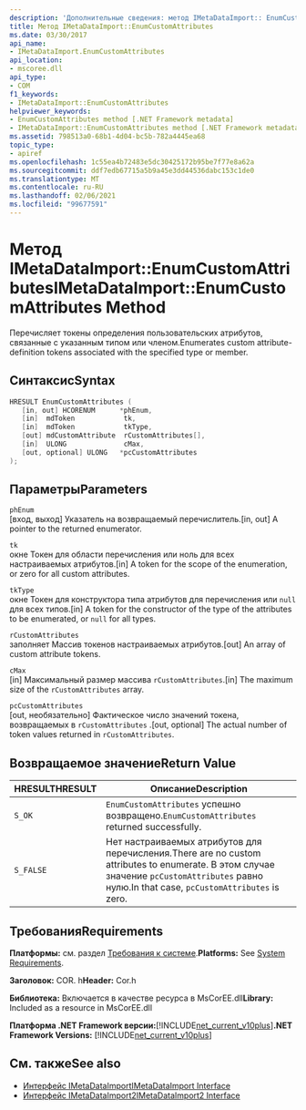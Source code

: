 ```yaml
---
description: 'Дополнительные сведения: метод IMetaDataImport:: EnumCustomAttributes'
title: Метод IMetaDataImport::EnumCustomAttributes
ms.date: 03/30/2017
api_name:
- IMetaDataImport.EnumCustomAttributes
api_location:
- mscoree.dll
api_type:
- COM
f1_keywords:
- IMetaDataImport::EnumCustomAttributes
helpviewer_keywords:
- EnumCustomAttributes method [.NET Framework metadata]
- IMetaDataImport::EnumCustomAttributes method [.NET Framework metadata]
ms.assetid: 798513a0-68b1-4d04-bc5b-782a4445ea68
topic_type:
- apiref
ms.openlocfilehash: 1c55ea4b72483e5dc30425172b95be7f77e8a62a
ms.sourcegitcommit: ddf7edb67715a5b9a45e3dd44536dabc153c1de0
ms.translationtype: MT
ms.contentlocale: ru-RU
ms.lasthandoff: 02/06/2021
ms.locfileid: "99677591"
---
```

# <a name="imetadataimportenumcustomattributes-method"></a><span data-ttu-id="c3db3-103">Метод IMetaDataImport::EnumCustomAttributes</span><span class="sxs-lookup"><span data-stu-id="c3db3-103">IMetaDataImport::EnumCustomAttributes Method</span></span>

<span data-ttu-id="c3db3-104">Перечисляет токены определения пользовательских атрибутов, связанные с указанным типом или членом.</span><span class="sxs-lookup"><span data-stu-id="c3db3-104">Enumerates custom attribute-definition tokens associated with the specified type or member.</span></span>  
  
## <a name="syntax"></a><span data-ttu-id="c3db3-105">Синтаксис</span><span class="sxs-lookup"><span data-stu-id="c3db3-105">Syntax</span></span>  
  
```cpp  
HRESULT EnumCustomAttributes (
   [in, out] HCORENUM      *phEnum,  
   [in]  mdToken            tk,
   [in]  mdToken            tkType,
   [out] mdCustomAttribute  rCustomAttributes[],
   [in]  ULONG              cMax,  
   [out, optional] ULONG   *pcCustomAttributes  
);  
```  
  
## <a name="parameters"></a><span data-ttu-id="c3db3-106">Параметры</span><span class="sxs-lookup"><span data-stu-id="c3db3-106">Parameters</span></span>  

 `phEnum`  
 <span data-ttu-id="c3db3-107">[вход, выход] Указатель на возвращаемый перечислитель.</span><span class="sxs-lookup"><span data-stu-id="c3db3-107">[in, out] A pointer to the returned enumerator.</span></span>  
  
 `tk`  
 <span data-ttu-id="c3db3-108">окне Токен для области перечисления или ноль для всех настраиваемых атрибутов.</span><span class="sxs-lookup"><span data-stu-id="c3db3-108">[in] A token for the scope of the enumeration, or zero for all custom attributes.</span></span>  
  
 `tkType`  
 <span data-ttu-id="c3db3-109">окне Токен для конструктора типа атрибутов для перечисления или `null` для всех типов.</span><span class="sxs-lookup"><span data-stu-id="c3db3-109">[in] A token for the constructor of the type of the attributes to be enumerated, or `null` for all types.</span></span>  
  
 `rCustomAttributes`  
 <span data-ttu-id="c3db3-110">заполняет Массив токенов настраиваемых атрибутов.</span><span class="sxs-lookup"><span data-stu-id="c3db3-110">[out] An array of custom attribute tokens.</span></span>  
  
 `cMax`  
 <span data-ttu-id="c3db3-111">[in] Максимальный размер массива `rCustomAttributes`.</span><span class="sxs-lookup"><span data-stu-id="c3db3-111">[in] The maximum size of the `rCustomAttributes` array.</span></span>  
  
 `pcCustomAttributes`  
 <span data-ttu-id="c3db3-112">[out, необязательно] Фактическое число значений токена, возвращаемых в `rCustomAttributes` .</span><span class="sxs-lookup"><span data-stu-id="c3db3-112">[out, optional] The actual number of token values returned in `rCustomAttributes`.</span></span>  
  
## <a name="return-value"></a><span data-ttu-id="c3db3-113">Возвращаемое значение</span><span class="sxs-lookup"><span data-stu-id="c3db3-113">Return Value</span></span>  
  
|<span data-ttu-id="c3db3-114">HRESULT</span><span class="sxs-lookup"><span data-stu-id="c3db3-114">HRESULT</span></span>|<span data-ttu-id="c3db3-115">Описание</span><span class="sxs-lookup"><span data-stu-id="c3db3-115">Description</span></span>|  
|-------------|-----------------|  
|`S_OK`|<span data-ttu-id="c3db3-116">`EnumCustomAttributes` успешно возвращено.</span><span class="sxs-lookup"><span data-stu-id="c3db3-116">`EnumCustomAttributes` returned successfully.</span></span>|  
|`S_FALSE`|<span data-ttu-id="c3db3-117">Нет настраиваемых атрибутов для перечисления.</span><span class="sxs-lookup"><span data-stu-id="c3db3-117">There are no custom attributes to enumerate.</span></span> <span data-ttu-id="c3db3-118">В этом случае значение `pcCustomAttributes` равно нулю.</span><span class="sxs-lookup"><span data-stu-id="c3db3-118">In that case, `pcCustomAttributes` is zero.</span></span>|  
  
## <a name="requirements"></a><span data-ttu-id="c3db3-119">Требования</span><span class="sxs-lookup"><span data-stu-id="c3db3-119">Requirements</span></span>  

 <span data-ttu-id="c3db3-120">**Платформы:** см. раздел [Требования к системе](../../get-started/system-requirements.md).</span><span class="sxs-lookup"><span data-stu-id="c3db3-120">**Platforms:** See [System Requirements](../../get-started/system-requirements.md).</span></span>  
  
 <span data-ttu-id="c3db3-121">**Заголовок:** COR. h</span><span class="sxs-lookup"><span data-stu-id="c3db3-121">**Header:** Cor.h</span></span>  
  
 <span data-ttu-id="c3db3-122">**Библиотека:** Включается в качестве ресурса в MsCorEE.dll</span><span class="sxs-lookup"><span data-stu-id="c3db3-122">**Library:** Included as a resource in MsCorEE.dll</span></span>  
  
 <span data-ttu-id="c3db3-123">**Платформа .NET Framework версии:**[!INCLUDE[net_current_v10plus](../../../../includes/net-current-v10plus-md.md)]</span><span class="sxs-lookup"><span data-stu-id="c3db3-123">**.NET Framework Versions:** [!INCLUDE[net_current_v10plus](../../../../includes/net-current-v10plus-md.md)]</span></span>  
  
## <a name="see-also"></a><span data-ttu-id="c3db3-124">См. также</span><span class="sxs-lookup"><span data-stu-id="c3db3-124">See also</span></span>

- [<span data-ttu-id="c3db3-125">Интерфейс IMetaDataImport</span><span class="sxs-lookup"><span data-stu-id="c3db3-125">IMetaDataImport Interface</span></span>](imetadataimport-interface.md)
- [<span data-ttu-id="c3db3-126">Интерфейс IMetaDataImport2</span><span class="sxs-lookup"><span data-stu-id="c3db3-126">IMetaDataImport2 Interface</span></span>](imetadataimport2-interface.md)
